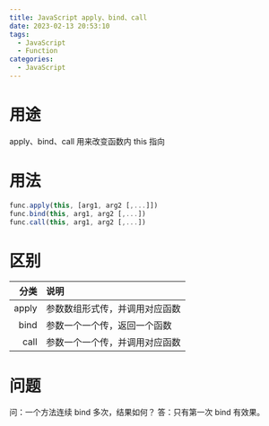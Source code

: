 ```yaml
---
title: JavaScript apply、bind、call
date: 2023-02-13 20:53:10
tags:
  - JavaScript
  - Function
categories:
  - JavaScript
---
```


# 用途

apply、bind、call 用来改变函数内 this 指向

# 用法

```JavaScript
func.apply(this, [arg1, arg2 [,...]])
func.bind(this, arg1, arg2 [,...])
func.call(this, arg1, arg2 [,...])
```

# 区别

|  分类 | 说明                           |
| ----: | :----------------------------- |
| apply | 参数数组形式传，并调用对应函数 |
|  bind | 参数一个一个传，返回一个函数   |
|  call | 参数一个一个传，并调用对应函数 |

# 问题

问：一个方法连续 bind 多次，结果如何？
答：只有第一次 bind 有效果。
